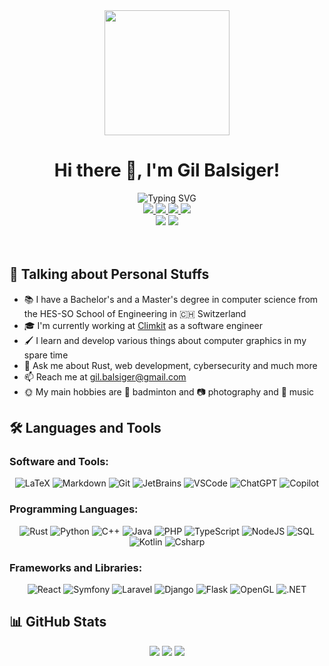 <div align="center">
  <img src="https://i.giphy.com/media/R03zWv5p1oNSQd91EP/giphy.webp" width="200"/>
  <h1 align="center">Hi there 👋, I'm Gil Balsiger!</h1>
  <img src="https://readme-typing-svg.herokuapp.com?font=Montserrat&pause=1000&color=C9D1D9&center=true&width=500&lines=I'm+a+Full+Stack+Software+Developer;Cybersecurity+Engineer;Computer+Graphics+Enthousiast;Love+learning+new+things" alt="Typing SVG" />
  <div>
    <a href="https://www.linkedin.com/in/gil-balsiger" target="_blank">
      <img src="https://img.shields.io/badge/LinkedIn-0A66C2?style=for-the-badge&logo=linkedin&logoColor=white" />
    </a>
    <a href="https://twitter.com/gil_balsiger" target="_blank">
      <img src="https://img.shields.io/badge/Twitter-1DA1F2?style=for-the-badge&logo=twitter&logoColor=white" />
    </a>
    <a href="https://gitlab.com/balsigergil" target="_blank">
      <img src="https://img.shields.io/badge/GitLab-FC6D26?style=for-the-badge&logo=gitlab&logoColor=white" />
    </a>
    <a href="https://stackoverflow.com/users/12774145/gil-balsiger" target="_blank">
      <img src="https://img.shields.io/badge/Stack Overflow-F58025?style=for-the-badge&logo=stackoverflow&logoColor=white" />
    </a>
  </div>
  <div>
    <img src="https://komarev.com/ghpvc/?username=balsigergil&style=for-the-badge" />
    <img src="https://img.shields.io/github/followers/balsigergil?label=Followers&style=for-the-badge" />
  </div>
</div>

<br/>
<br/>

## 💫 Talking about Personal Stuffs

- 📚 I have a Bachelor's and a Master's degree in computer science from the HES-SO School of Engineering in 🇨🇭 Switzerland
- 🎓 I'm currently working at [Climkit](https://github.com/climkit) as a software engineer
- 🖌️ I learn and develop various things about computer graphics in my spare time
- 💬 Ask me about Rust, web development, cybersecurity and much more
- 📫 Reach me at gil.balsiger@gmail.com
- 🌞 My main hobbies are 🏸 badminton and 📷 photography and 🎹 music

## 🛠️ Languages and Tools

### Software and Tools:

<div align="center">

  ![LaTeX](https://img.shields.io/badge/latex-008080.svg?style=for-the-badge&logo=latex&logoColor=white)
  ![Markdown](https://img.shields.io/badge/markdown-181818.svg?style=for-the-badge&logo=markdown&logoColor=white)
  ![Git](https://img.shields.io/badge/git-F44D27.svg?style=for-the-badge&logo=git&logoColor=white)
  ![JetBrains](https://img.shields.io/badge/JetBrains-27282c.svg?style=for-the-badge&logo=jetbrains&logoColor=white)
  ![VSCode](https://img.shields.io/badge/VSCode-007ACC.svg?style=for-the-badge&logo=visualstudiocode&logoColor=white)
  ![ChatGPT](https://img.shields.io/badge/ChatGPT-10a37f.svg?style=for-the-badge&logo=openai&logoColor=white)
  ![Copilot](https://img.shields.io/badge/Copilot-1b1f23.svg?style=for-the-badge&logo=github&logoColor=white)

</div>

### Programming Languages:

<div align="center">
  
  ![Rust](https://img.shields.io/badge/rust-F74C00.svg?style=for-the-badge&logo=rust&logoColor=white)
  ![Python](https://img.shields.io/badge/python-3776AB.svg?style=for-the-badge&logo=python&logoColor=white)
  ![C++](https://img.shields.io/badge/c%2B%2B-00599C.svg?style=for-the-badge&logo=cplusplus&logoColor=white)
  ![Java](https://img.shields.io/badge/java-E11F21.svg?style=for-the-badge&logo=openjdk&logoColor=white)
  ![PHP](https://img.shields.io/badge/php-777BB4.svg?style=for-the-badge&logo=php&logoColor=white)
  ![TypeScript](https://img.shields.io/badge/typescript-3178C6.svg?style=for-the-badge&logo=typescript&logoColor=white)
  ![NodeJS](https://img.shields.io/badge/nodejs-339933.svg?style=for-the-badge&logo=nodedotjs&logoColor=white)
  ![SQL](https://img.shields.io/badge/sql-4479A1.svg?style=for-the-badge&logo=mysql&logoColor=white)
  ![Kotlin](https://img.shields.io/badge/kotlin-7F52FF.svg?style=for-the-badge&logo=kotlin&logoColor=white)
  ![Csharp](https://img.shields.io/badge/c%23-239120.svg?style=for-the-badge&logo=csharp&logoColor=white)
  
</div>

### Frameworks and Libraries:

<div align="center">
  
  ![React](https://img.shields.io/badge/react-087ea4.svg?style=for-the-badge&logo=react&logoColor=white)
  ![Symfony](https://img.shields.io/badge/symfony-1F2937.svg?style=for-the-badge&logo=symfony&logoColor=white)
  ![Laravel](https://img.shields.io/badge/laravel-EF3F30.svg?style=for-the-badge&logo=laravel&logoColor=white)
  ![Django](https://img.shields.io/badge/django-0C4B33.svg?style=for-the-badge&logo=django&logoColor=white)
  ![Flask](https://img.shields.io/badge/flask-38A8BE.svg?style=for-the-badge&logo=flask&logoColor=white)
  ![OpenGL](https://img.shields.io/badge/opengl-5586A4.svg?style=for-the-badge&logo=opengl&logoColor=white)
  ![.NET](https://img.shields.io/badge/.NET-512BD4.svg?style=for-the-badge&logo=dotnet&logoColor=white)
  
</div>
  
## 📊 GitHub Stats

<div align="center">
  <img src="https://github-readme-stats.vercel.app/api?username=balsigergil&show_icons=true&rank_icon=github&include_all_commits=true&custom_title=My%20GitHub%27s%20Stats&theme=transparent">
  <img src="https://github-readme-streak-stats.herokuapp.com/?user=balsigergil&theme=transparent">
  <img src="https://github-readme-stats.vercel.app/api/top-langs/?username=balsigergil&langs_count=8&layout=compact&theme=transparent">
</div>
